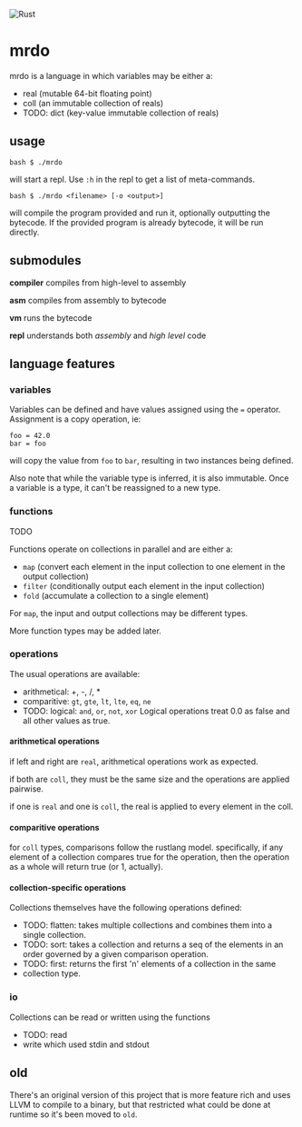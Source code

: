 ![Rust](https://github.com/dominichamon/mrdo/workflows/Rust/badge.svg)
# mrdo
mrdo is a language in which variables may be either a:
* real (mutable 64-bit floating point)
* coll (an immutable collection of reals)
* TODO: dict (key-value immutable collection of reals)

## usage
```bash $ ./mrdo ```

will start a repl. Use `:h` in the repl to get a list of meta-commands.

```bash $ ./mrdo <filename> [-o <output>] ```

will compile the program provided and run it, optionally outputting the
bytecode. If the provided program is already bytecode, it will be run
directly.

## submodules
**compiler** compiles from high-level to assembly

**asm** compiles from assembly to bytecode

**vm** runs the bytecode

**repl** understands both _assembly_ and _high level_ code

## language features

### variables
Variables can be defined and have values assigned using the `=` operator.
Assignment is a copy operation, ie:

```
foo = 42.0
bar = foo
```

will copy the value from `foo` to `bar`, resulting in two instances being
defined.

Also note that while the variable type is inferred, it is also immutable.
Once a variable is a type, it can't be reassigned to a new type.

### functions
TODO

Functions operate on collections in parallel and are either a:
* `map` (convert each element in the input collection to one element in the
output collection)
* `filter` (conditionally output each element in the input collection)
* `fold` (accumulate a collection to a single element)

For `map`, the input and output collections may be different types.

More function types may be added later.

### operations
The usual operations are available:

* arithmetical: +, -, /, *
* comparitive: `gt`, `gte`, `lt`, `lte`, `eq`, `ne`
* TODO: logical: `and`, `or`, `not`, `xor`
Logical operations treat 0.0 as false and all other values as true.

#### arithmetical operations
if left and right are `real`, arithmetical operations work as expected.

if both are `coll`, they must be the same size and the operations are applied
pairwise.

if one is `real` and one is `coll`, the real is applied to every element in
the coll.

#### comparitive operations
for `coll` types, comparisons follow the rustlang model. specifically, if any
element of a collection compares true for the operation, then the operation
as a whole will return true (or 1, actually).

#### collection-specific operations
Collections themselves have the following operations defined:
* TODO: flatten: takes multiple collections and combines them into a single
collection.
* TODO: sort: takes a collection and returns a seq of the elements in an order
governed by a given comparison operation.
* TODO: first: returns the first 'n' elements of a collection in the same
* collection
type.

### io
Collections can be read or written using the functions
* TODO: read
* write
which used stdin and stdout

old
--
There's an original version of this project that is more feature rich and
uses LLVM to compile to a binary, but that restricted what could be done at
runtime so it's been moved to `old`.